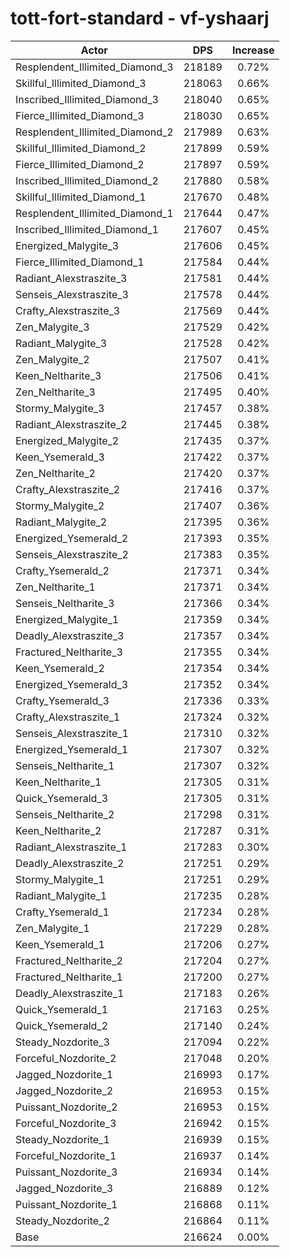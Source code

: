 # tott-fort-standard - vf-yshaarj
| Actor | DPS | Increase |
|---|:---:|:---:|
|Resplendent_Illimited_Diamond_3|218189|0.72%|
|Skillful_Illimited_Diamond_3|218063|0.66%|
|Inscribed_Illimited_Diamond_3|218040|0.65%|
|Fierce_Illimited_Diamond_3|218030|0.65%|
|Resplendent_Illimited_Diamond_2|217989|0.63%|
|Skillful_Illimited_Diamond_2|217899|0.59%|
|Fierce_Illimited_Diamond_2|217897|0.59%|
|Inscribed_Illimited_Diamond_2|217880|0.58%|
|Skillful_Illimited_Diamond_1|217670|0.48%|
|Resplendent_Illimited_Diamond_1|217644|0.47%|
|Inscribed_Illimited_Diamond_1|217607|0.45%|
|Energized_Malygite_3|217606|0.45%|
|Fierce_Illimited_Diamond_1|217584|0.44%|
|Radiant_Alexstraszite_3|217581|0.44%|
|Senseis_Alexstraszite_3|217578|0.44%|
|Crafty_Alexstraszite_3|217569|0.44%|
|Zen_Malygite_3|217529|0.42%|
|Radiant_Malygite_3|217528|0.42%|
|Zen_Malygite_2|217507|0.41%|
|Keen_Neltharite_3|217506|0.41%|
|Zen_Neltharite_3|217495|0.40%|
|Stormy_Malygite_3|217457|0.38%|
|Radiant_Alexstraszite_2|217445|0.38%|
|Energized_Malygite_2|217435|0.37%|
|Keen_Ysemerald_3|217422|0.37%|
|Zen_Neltharite_2|217420|0.37%|
|Crafty_Alexstraszite_2|217416|0.37%|
|Stormy_Malygite_2|217407|0.36%|
|Radiant_Malygite_2|217395|0.36%|
|Energized_Ysemerald_2|217393|0.35%|
|Senseis_Alexstraszite_2|217383|0.35%|
|Crafty_Ysemerald_2|217371|0.34%|
|Zen_Neltharite_1|217371|0.34%|
|Senseis_Neltharite_3|217366|0.34%|
|Energized_Malygite_1|217359|0.34%|
|Deadly_Alexstraszite_3|217357|0.34%|
|Fractured_Neltharite_3|217355|0.34%|
|Keen_Ysemerald_2|217354|0.34%|
|Energized_Ysemerald_3|217352|0.34%|
|Crafty_Ysemerald_3|217336|0.33%|
|Crafty_Alexstraszite_1|217324|0.32%|
|Senseis_Alexstraszite_1|217310|0.32%|
|Energized_Ysemerald_1|217307|0.32%|
|Senseis_Neltharite_1|217307|0.32%|
|Keen_Neltharite_1|217305|0.31%|
|Quick_Ysemerald_3|217305|0.31%|
|Senseis_Neltharite_2|217298|0.31%|
|Keen_Neltharite_2|217287|0.31%|
|Radiant_Alexstraszite_1|217283|0.30%|
|Deadly_Alexstraszite_2|217251|0.29%|
|Stormy_Malygite_1|217251|0.29%|
|Radiant_Malygite_1|217235|0.28%|
|Crafty_Ysemerald_1|217234|0.28%|
|Zen_Malygite_1|217229|0.28%|
|Keen_Ysemerald_1|217206|0.27%|
|Fractured_Neltharite_2|217204|0.27%|
|Fractured_Neltharite_1|217200|0.27%|
|Deadly_Alexstraszite_1|217183|0.26%|
|Quick_Ysemerald_1|217163|0.25%|
|Quick_Ysemerald_2|217140|0.24%|
|Steady_Nozdorite_3|217094|0.22%|
|Forceful_Nozdorite_2|217048|0.20%|
|Jagged_Nozdorite_1|216993|0.17%|
|Jagged_Nozdorite_2|216953|0.15%|
|Puissant_Nozdorite_2|216953|0.15%|
|Forceful_Nozdorite_3|216942|0.15%|
|Steady_Nozdorite_1|216939|0.15%|
|Forceful_Nozdorite_1|216937|0.14%|
|Puissant_Nozdorite_3|216934|0.14%|
|Jagged_Nozdorite_3|216889|0.12%|
|Puissant_Nozdorite_1|216868|0.11%|
|Steady_Nozdorite_2|216864|0.11%|
|Base|216624|0.00%|
